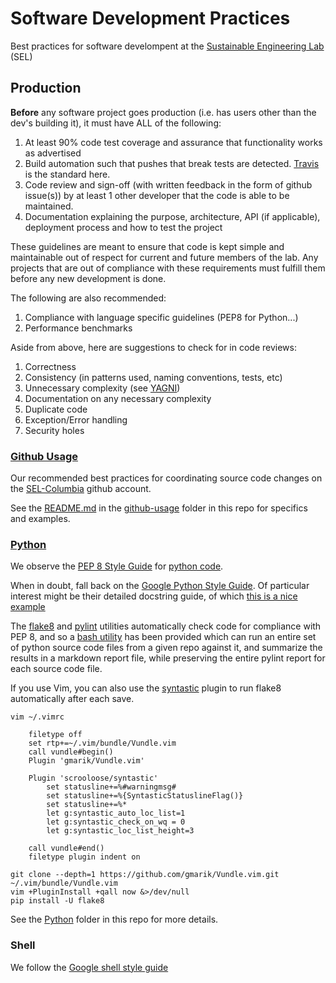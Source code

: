 # Software Development Practices

Best practices for software develompent at the [Sustainable Engineering Lab](http://modilabs.org) (SEL)

## Production

**Before** any software project goes production (i.e. has users other than the dev's building it), it must have ALL of the following:

1.  At least 90% code test coverage and assurance that functionality works as advertised
2.  Build automation such that pushes that break tests are detected.  [Travis](travis-ci.org) is the standard here.
3.  Code review and sign-off (with written feedback in the form of github issue(s)) by at least 1 other developer that the code is able to be maintained.
4.  Documentation explaining the purpose, architecture, API (if applicable), deployment process and how to test the project

These guidelines are meant to ensure that code is kept simple and maintainable out of respect for current and future members of the lab.  Any projects that are out of compliance with these requirements must fulfill them before any new development is done.

The following are also recommended:

1.  Compliance with language specific guidelines (PEP8 for Python...)
2.  Performance benchmarks

Aside from above, here are suggestions to check for in code reviews:

1.  Correctness
2.  Consistency (in patterns used, naming conventions, tests, etc)
3.  Unnecessary complexity (see [YAGNI](https://en.wikipedia.org/wiki/You_aren%27t_gonna_need_it))
4.  Documentation on any necessary complexity
5.  Duplicate code
6.  Exception/Error handling
7.  Security holes

### [Github Usage](github-usage)

Our recommended best practices for coordinating source code changes on the [SEL-Columbia](https://github.com/SEL-Columbia) github account.

See the [README.md](github-usage/README.md) in the [github-usage](github-usage) folder in this repo for specifics and examples.


### [Python](Python)

We observe the [PEP 8 Style Guide](http://www.python.org/dev/peps/pep-0008/) for [python code](http://www.python.org/).

When in doubt, fall back on the [Google Python Style Guide](https://google.github.io/styleguide/pyguide.html).  Of particular interest might be their detailed docstring guide, of which [this is a nice example](http://sphinxcontrib-napoleon.readthedocs.org/en/latest/example_google.html)

The [flake8](https://pypi.python.org/pypi/flake8) and [pylint](http://pylint.org/) utilities automatically check code for compliance with PEP 8, and so a [bash utility](Python/generate_qc_makefile.sh) has been provided which can run an entire set of python source code files from a given repo against it, and summarize the results in a markdown report file, while preserving the entire pylint report for each source code file.

If you use Vim, you can also use the [syntastic](https://github.com/scrooloose/syntastic) plugin to run flake8 automatically after each save.

	vim ~/.vimrc

		filetype off
		set rtp+=~/.vim/bundle/Vundle.vim
		call vundle#begin()
		Plugin 'gmarik/Vundle.vim'

		Plugin 'scrooloose/syntastic'
			set statusline+=%#warningmsg#
			set statusline+=%{SyntasticStatuslineFlag()}
			set statusline+=%*
			let g:syntastic_auto_loc_list=1
			let g:syntastic_check_on_wq = 0
			let g:syntastic_loc_list_height=3

		call vundle#end()
		filetype plugin indent on

	git clone --depth=1 https://github.com/gmarik/Vundle.vim.git ~/.vim/bundle/Vundle.vim
	vim +PluginInstall +qall now &>/dev/null
	pip install -U flake8

See the [Python](Python) folder in this repo for more details.

### Shell

We follow the [Google shell style guide](https://google.github.io/styleguide/shell.xml)
